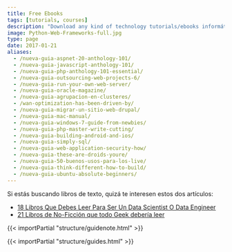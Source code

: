```yaml
---
title: Free Ebooks
tags: [tutorials, courses]
description: "Download any kind of technology tutorials/ebooks informática"
image: Python-Web-Frameworks-full.jpg
type: page
date: 2017-01-21
aliases:
  - /nueva-guia-aspnet-20-anthology-101/
  - /nueva-guia-javascript-anthology-101/
  - /nueva-guia-php-anthology-101-essential/
  - /nueva-guia-outsourcing-web-projects-6/
  - /nueva-guia-run-your-own-web-server/
  - /nueva-guia-oracle-magazine/
  - /nueva-guia-agrupacion-en-clusteres/
  - /wan-optimization-has-been-driven-by/
  - /nueva-guia-migrar-un-sitio-web-drupal/
  - /nueva-guia-mac-manual/
  - /nueva-guia-windows-7-guide-from-newbies/
  - /nueva-guia-php-master-write-cutting/
  - /nueva-guia-building-android-and-ios/
  - /nueva-guia-simply-sql/
  - /nueva-guia-web-application-security-how/
  - /nueva-guia-these-are-droids-youre/
  - /nueva-guia-50-buenos-usos-para-los-live/
  - /nueva-guia-think-different-how-to-build/
  - /nueva-guia-ubuntu-absolute-beginners/
---
```


<div class="post-content">
  <p>Si estás buscando libros de texto, quizá te interesen estos dos artículos:</p>
  <ul>
    <li><a id="libros-ml" href="/9-libros-que-debes-leer-para-ser-un-data-scientist-o-data-engineer/" target="_blank" title="18 Libros Que Debes Leer Para Ser Un Data Scientist O Data Engineer">18 Libros Que Debes Leer Para Ser Un Data Scientist O Data Engineer</a></li>
    <li><a id="libros-geek" href="/5-libros-de-no-ficcion-que-todo-geek-deberia-leer/" target="_blank" title="21 Libros de No-Ficción que todo Geek debería leer">21 Libros de No-Ficción que todo Geek debería leer</a></li>
  </ul>
  {{< importPartial "structure/guidenote.html" >}}

{{< importPartial "structure/guides.html" >}}

</div>
